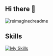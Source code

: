 ## Hi there 👋
<img src="https://myreadme.vercel.app/api/embed/wildergd?panels=userstatistics,toprepositories,toplanguages,commitgraph" alt="reimaginedreadme" />

## Skills
[![My Skills](https://skillicons.dev/icons?i=js,html,css,bootstrap,tailwind,react,angular,express,nodejs,bash,c,cpp,php,py,ts,r,cypress,docker,git,linux,vscode,mongodb,mysql)](https://skillicons.dev)
